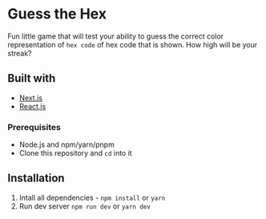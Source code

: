 # Guess the Hex

Fun little game that will test your ability to guess the correct color representation of  `hex code` of hex code that is shown. How high will be your streak?

## Built with

- [Next.js](https://reactjs.org/)
- [React.js](https://nextjs.org/)

### Prerequisites

- Node.js and npm/yarn/pnpm
- Clone this repository and `cd` into it

## Installation

1. Intall all dependencies - `npm install` or `yarn`
2. Run dev server `npm run dev` or `yarn dev`
